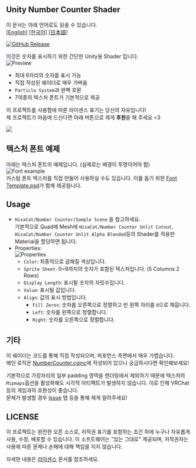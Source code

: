 ## Unity Number Counter Shader

이 문서는 아래 언어로도 읽을 수 있습니다.  
[[English]](./README.md) [[한국어]](./README.ko.md) [[日本語]](README.ja.md)

[![GitHub Release][shields-release]][github-release]

[shields-release]: https://img.shields.io/github/v/release/hisacat/Unity-NumberCounterShader
[github-release]: https://github.com/hisacat/Unity-NumberCounterShader/releases/latest

이것은 숫자를 표시하기 위한 간단한 Unity용 Shader 입니다.  
![Preview](./Images/Preview.png)

- 최대 6자리의 숫자를 표시 가능
- 직접 작성된 쉐이더로 매우 가벼움
- `Particle System`과 완벽 호환
- 7여종의 텍스처 폰트가 기본적으로 제공

이 프로젝트를 사용함에 따른 라이센스 표기는 당신의 자유입니다!  
제 프로젝트가 마음에 드신다면 아래 버튼으로 제게 **후원**을 해 주세요 <3

<a href="https://www.buymeacoffee.com/HisaCat"><img src="https://img.buymeacoffee.com/button-api/?text=Buy me Milk&emoji=🥛&slug=HisaCat&button_colour=bd5fff&font_colour=ffffff&font_family=Bree&outline_colour=000000&coffee_colour=ffffff" /></a>

## 텍스처 폰트 예제

아래는 텍스처 폰트의 예제입니다. (실제로는 배경이 투명이어야 함)  
![Font example](./Images/Font.png)  
커스텀 폰트 텍스처를 직접 만들어 사용하실 수도 있습니다. 이를 돕기 위한 [Font Template.psd](./Assets/HisaCat/NumberCounter/FontTemplate.psd)가 함께 제공됩니다.

## Usage

- `HisaCat/Number Counter/Sample Scene` 을 참고하세요.  
  기본적으로 Quad에 Mesh에 `HisaCat/Number Counter Unlit Cutout`, `HisaCat/Number Counter Unlit Alpha Blended`등의 Shader를 적용한 Material을 할당하면 됩니다.
- Properties:  
  ![Properties](./Images/Inspector-Properties.png)
  - `Color`: 최종적으로 곱해질 색상입니다.
  - `Sprite Sheet`: 0~9까지의 숫자가 포함된 텍스처입니다. (5 Columns 2 Rows)
  - `Display Length`: 표시될 숫자의 자릿수입니다.
  - `Value`: 표시될 값입니다.
  - `Align`: 값의 표시 방법입니다.
    - `Fill Zeros`: 숫자를 오른쪽으로 정렬하고 빈 왼쪽 자리를 `0`으로 채웁니다.
    - `Left`: 숫자를 왼쪽으로 정렬합니다.
    - `Right`: 숫자를 오른쪽으로 정렬합니다.

## 기타

이 쉐이더는 코드를 통해 직접 작성되으며, 퍼포먼스 측면에서 매우 가볍습니다.  
메인 로직은 [NumberCounter.cginc](./Assets/HisaCat/NumberCounter/Shaders/NumberCounter.cginc)에 작성되어 있으니 궁금하시다면 확인해보세요!

기본적으로 가장자리의 일부 padding 영역을 렌더링에서 제외하기 때문에 텍스처의 `Mipmaps`옵션을 활성화해도 시각적 아티펙트가 발생하지 않습니다. 이로 인해 VRChat등의 게임과의 호환성이 좋습니다.  
문제가 발생할 경우 [Issue](https://github.com/hisacat/Unity-NumberCounterShader/issues) 탭 등을 통해 제게 알려주세요!

## LICENSE

이 프로젝트는 완전한 오픈 소스로, 저작권 표기를 포함하는 조건 하에 누구나 자유롭게 사용, 수정, 배포할 수 있습니다. 이 소프트웨어는 "있는 그대로" 제공되며, 저작권자는 사용에 따른 문제나 손해에 대해 책임을 지지 않습니다.

자세한 내용은 [라이센스](./LICENSE) 문서를 참조하세요.
